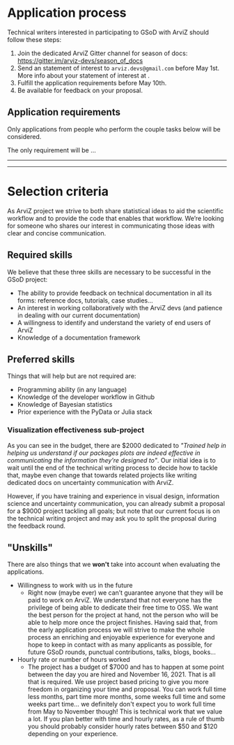# Application process
Technical writers interested in participating to GSoD with ArviZ should follow these steps:

1. Join the dedicated ArviZ Gitter channel for season of docs: https://gitter.im/arviz-devs/season_of_docs
1. Send an statement of interest to `arviz.devs@gmail.com` before May 1st. More info about your statement of
   interest at []().
1. Fulfill the application requirements before May 10th.
1. Be available for feedback on your proposal.

## Application requirements
Only applications from people who perform the couple tasks below will be considered.

The only requirement will be ...

---
---

# Selection criteria
As ArviZ project we strive to both share statistical ideas to aid the scientific workflow and to provide the code that enables that workflow.
We’re looking for someone who shares our interest in communicating those ideas with clear and concise communication.

## Required skills
We believe that these three skills are necessary to be successful in the GSoD project:
* The ability to provide feedback on technical documentation in all its forms: reference docs,
  tutorials, case studies...
* An interest in working collaboratively with the ArviZ devs (and patience in dealing with our current documentation)
* A willingness to identify and understand the variety of end users of ArviZ
* Knowledge of a documentation framework

## Preferred skills
Things that will help but are not required are:
* Programming ability (in any language)
* Knowledge of the developer workflow in Github
* Knowledge of Bayesian statistics
* Prior experience with the PyData or Julia stack

### Visualization effectiveness sub-project
As you can see in the budget, there are $2000 dedicated to _"Trained help in helping us understand
if our packages plots are indeed effective in communicating the information they’re designed to"_.
Our initial idea is to wait until the end of the technical writing process to decide how to tackle
that, maybe even change that towards related projects like writing dedicated docs on uncertainty
communication with ArviZ.

However, if you have training and experience in visual design, information science and uncertainty
communication, you can already submit a proposal for a $9000 project tackling all goals; but note that
our current focus is on the technical writing project and may ask you to split the proposal during
the feedback round.


## "Unskills"
There are also things that we **won't** take into account when evaluating the applications.

* Willingness to work with us in the future
   * Right now (maybe ever) we can’t guarantee anyone that they will be paid to work on ArviZ.
     We understand that not everyone has the privilege of being able to dedicate their free time to OSS.
     We want the best person for the project at hand, not the person who will be able to help more
     once the project finishes. Having said that, from the early application process we will strive
     to make the whole process an enriching and enjoyable experience for everyone and hope to keep
     in contact with as many applicants as possible, for future GSoD rounds, punctual contributions,
     talks, blogs, books...
* Hourly rate or number of hours worked
   * The project has a budget of $7000 and has to happen at some point between the day you are hired and November 16, 2021.
     That is all that is required. We use project based pricing to give you more freedom in
     organizing your time and proposal. You can work full time less months, part time more months, some
     weeks full time and some weeks part time... we definitely don't expect you to work full time
     from May to November though! This is technical work that we value a lot. If you plan better
     with time and hourly rates, as a rule of thumb you should probably consider hourly rates
     between $50 and $120 depending on your experience.
